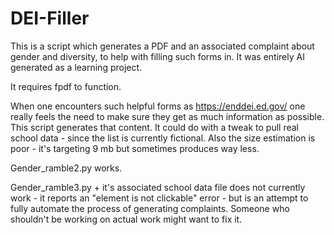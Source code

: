 # DEI-Filler
This is a script which generates a PDF and an associated complaint about gender and diversity, to help with filling such forms in. It was entirely AI generated as a learning project.

It requires fpdf to function.

When one encounters such helpful forms as https://enddei.ed.gov/ one really feels the need to make sure they get as much information as possible. This script generates that content. It could do with a tweak to pull real school data - since the list is currently fictional. Also the size estimation is poor - it's targeting 9 mb but sometimes produces way less.

Gender_ramble2.py works.

Gender_ramble3.py + it's associated school data file does not currently work - it reports an "element is not clickable" error - but is an attempt to fully automate the process of generating complaints. Someone who shouldn't be working on actual work might want to fix it.
